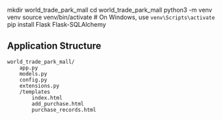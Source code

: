 mkdir world_trade_park_mall
cd world_trade_park_mall
python3 -m venv venv
source venv/bin/activate  # On Windows, use `venv\Scripts\activate`
pip install Flask Flask-SQLAlchemy


## Application Structure
```
world_trade_park_mall/
    app.py
    models.py
    config.py
    extensions.py
    /templates
        index.html
        add_purchase.html
        purchase_records.html

```